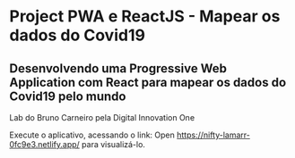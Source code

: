 # Project PWA e ReactJS - Mapear os dados do Covid19

## Desenvolvendo uma Progressive Web Application com React para mapear os dados do Covid19 pelo mundo

Lab do Bruno Carneiro pela Digital Innovation One

Execute o aplicativo, acessando o link:
Open https://nifty-lamarr-0fc9e3.netlify.app/ para visualizá-lo.